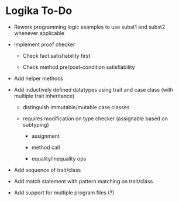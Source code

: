 Logika To-Do
============

* Rework programming logic examples to use subst1 and subst2 whenever applicable

* Implement proof checker

  * Check fact satisfiability first
  
  * Check method pre/post-condition satisfiability
  
* Add helper methods

* Add inductively defined datatypes using trait and case class (with multiple trait inheritance)
  
  * distinguish immutable/mutable case classes
  
  * requires modification on type checker (assignable based on subtyping)
  
    * assignment
    
    * method call
    
    * equality/inequality ops

* Add sequence of trait/class

* Add match statement with pattern matching on trait/class

* Add support for multiple program files (?)